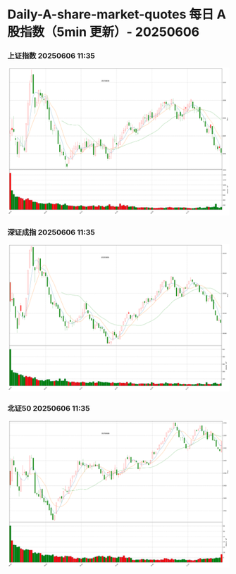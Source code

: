 
# Daily-A-share-market-quotes 每日 A 股指数（5min 更新）- 20250606

### 上证指数 20250606 11:35
![](./fig/2025/6/20250606-sh000001.png)

### 深证成指 20250606 11:35
![](./fig/2025/6/20250606-sz399001.png)

### 北证50 20250606 11:35
![](./fig/2025/6/20250606-bj899050.png)
